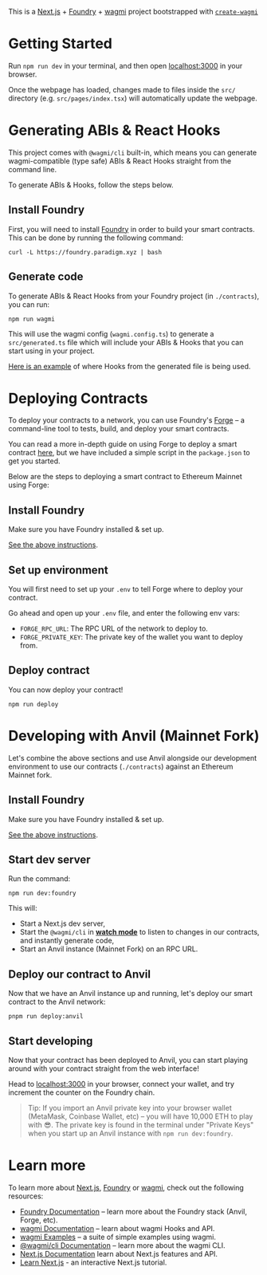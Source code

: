 This is a [Next.js](https://nextjs.org) + [Foundry](https://book.getfoundry.sh/) + [wagmi](https://wagmi.sh) project bootstrapped with [`create-wagmi`](https://github.com/wagmi-dev/wagmi/tree/main/packages/create-wagmi)

# Getting Started

Run `npm run dev` in your terminal, and then open [localhost:3000](http://localhost:3000) in your browser.

Once the webpage has loaded, changes made to files inside the `src/` directory (e.g. `src/pages/index.tsx`) will automatically update the webpage.

# Generating ABIs & React Hooks

This project comes with `@wagmi/cli` built-in, which means you can generate wagmi-compatible (type safe) ABIs & React Hooks straight from the command line.

To generate ABIs & Hooks, follow the steps below.

## Install Foundry

First, you will need to install [Foundry](https://book.getfoundry.sh/getting-started/installation) in order to build your smart contracts. This can be done by running the following command:

```
curl -L https://foundry.paradigm.xyz | bash
```

## Generate code

To generate ABIs & React Hooks from your Foundry project (in `./contracts`), you can run:

```
npm run wagmi
```

This will use the wagmi config (`wagmi.config.ts`) to generate a `src/generated.ts` file which will include your ABIs & Hooks that you can start using in your project.

[Here is an example](./src/components/Counter.tsx) of where Hooks from the generated file is being used.

# Deploying Contracts

To deploy your contracts to a network, you can use Foundry's [Forge](https://book.getfoundry.sh/forge/) – a command-line tool to tests, build, and deploy your smart contracts.

You can read a more in-depth guide on using Forge to deploy a smart contract [here](https://book.getfoundry.sh/forge/deploying), but we have included a simple script in the `package.json` to get you started.

Below are the steps to deploying a smart contract to Ethereum Mainnet using Forge:

## Install Foundry

Make sure you have Foundry installed & set up.

[See the above instructions](#install-foundry).

## Set up environment

You will first need to set up your `.env` to tell Forge where to deploy your contract.

Go ahead and open up your `.env` file, and enter the following env vars:

- `FORGE_RPC_URL`: The RPC URL of the network to deploy to.
- `FORGE_PRIVATE_KEY`: The private key of the wallet you want to deploy from.

## Deploy contract

You can now deploy your contract!

```
npm run deploy
```

# Developing with Anvil (Mainnet Fork)

Let's combine the above sections and use Anvil alongside our development environment to use our contracts (`./contracts`) against an Ethereum Mainnet fork.

## Install Foundry

Make sure you have Foundry installed & set up.

[See the above instructions](#install-foundry).

## Start dev server

Run the command:

```
npm run dev:foundry
```

This will:

- Start a Next.js dev server,
- Start the `@wagmi/cli` in [**watch mode**](https://wagmi.sh/cli/commands/generate#options) to listen to changes in our contracts, and instantly generate code,
- Start an Anvil instance (Mainnet Fork) on an RPC URL.

## Deploy our contract to Anvil

Now that we have an Anvil instance up and running, let's deploy our smart contract to the Anvil network:

```
pnpm run deploy:anvil
```

## Start developing

Now that your contract has been deployed to Anvil, you can start playing around with your contract straight from the web interface!

Head to [localhost:3000](http://localhost:3000) in your browser, connect your wallet, and try increment the counter on the Foundry chain.

> Tip: If you import an Anvil private key into your browser wallet (MetaMask, Coinbase Wallet, etc) – you will have 10,000 ETH to play with 😎. The private key is found in the terminal under "Private Keys" when you start up an Anvil instance with `npm run dev:foundry`.

# Learn more

To learn more about [Next.js](https://nextjs.org), [Foundry](https://book.getfoundry.sh/) or [wagmi](https://wagmi.sh), check out the following resources:

- [Foundry Documentation](https://book.getfoundry.sh/) – learn more about the Foundry stack (Anvil, Forge, etc).
- [wagmi Documentation](https://wagmi.sh) – learn about wagmi Hooks and API.
- [wagmi Examples](https://wagmi.sh/examples/connect-wallet) – a suite of simple examples using wagmi.
- [@wagmi/cli Documentation](https://wagmi.sh/cli) – learn more about the wagmi CLI.
- [Next.js Documentation](https://nextjs.org/docs) learn about Next.js features and API.
- [Learn Next.js](https://nextjs.org/learn) - an interactive Next.js tutorial.
